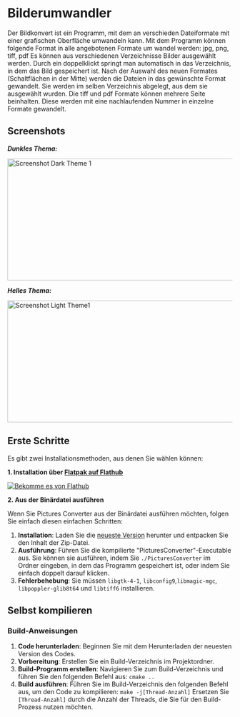 # Bilderumwandler
Der Bildkonvert ist ein Programm, mit dem an verschieden Dateiformate mit einer grafischen Oberfläche umwandeln kann. Mit dem Programm können folgende Format in alle angebotenen Formate um wandel werden:
jpg, png, tiff, pdf
Es können aus verschiedenen Verzeichnisse Bilder ausgewählt werden. Durch ein doppelklickt springt man automatisch in das Verzeichnis, in dem das Bild gespeichert ist. Nach der Auswahl des neuen Formates (Schaltflächen in der Mitte) werden die Dateien in das gewünschte Format gewandelt. Sie werden im selben Verzeichnis abgelegt, aus dem sie ausgewählt wurden.
Die tiff und pdf Formate können mehrere Seite beinhalten. Diese werden mit eine nachlaufenden Nummer in einzelne Formate gewandelt.

 ## Screenshots
***Dunkles Thema:***

<img width="721" height="273" alt="Screenshot Dark Theme 1" src="https://github.com/user-attachments/assets/66dc0c1b-af8c-43c2-b6c0-f38bbc7f068b" />


***Helles Thema:***

<img width="721" height="273" alt="Screenshot Light Theme1" src="https://github.com/user-attachments/assets/77c6297c-1e5a-4712-82b1-bdab1d417c6e" />

## Erste Schritte

Es gibt zwei Installationsmethoden, aus denen Sie wählen können:

**1. Installation über [Flatpak auf Flathub](https://flathub.org/apps/io.github.quantum_mutnauq.pictures_converter_gtk)**

[![Bekomme es von Flathub](https://flathub.org/api/badge?svg&locale=de)](https://flathub.org/apps/io.github.quantum_mutnauq.pictures_converter_gtk) 

**2. Aus der Binärdatei ausführen**

Wenn Sie Pictures Converter aus der Binärdatei ausführen möchten, folgen Sie einfach diesen einfachen Schritten:

1. **Installation**: Laden Sie die [neueste Version](https://github.com/Quantum-mutnauQ/Fast_Reader_GTK/releases) herunter und entpacken Sie den Inhalt der Zip-Datei.
2. **Ausführung**: Führen Sie die kompilierte "PicturesConverter"-Executable aus. Sie können sie ausführen, indem Sie `./PicturesConverter` im Ordner eingeben, in dem das Programm gespeichert ist, oder indem Sie einfach doppelt darauf klicken.
3. **Fehlerbehebung**: Sie müssen `libgtk-4-1`, `libconfig9`,`libmagic-mgc`, `libpoppler-glib8t64` und `libtiff6` installieren.

## Selbst kompilieren
### Build-Anweisungen

1. **Code herunterladen**: Beginnen Sie mit dem Herunterladen der neuesten Version des Codes.
2. **Vorbereitung**: Erstellen Sie ein Build-Verzeichnis im Projektordner.
3. **Build-Programm erstellen**: Navigieren Sie zum Build-Verzeichnis und führen Sie den folgenden Befehl aus: `cmake ..`
4. **Build ausführen**: Führen Sie im Build-Verzeichnis den folgenden Befehl aus, um den Code zu kompilieren:
       `make -j[Thread-Anzahl]` Ersetzen Sie `[Thread-Anzahl]` durch die Anzahl der Threads, die Sie für den Build-Prozess nutzen möchten.
